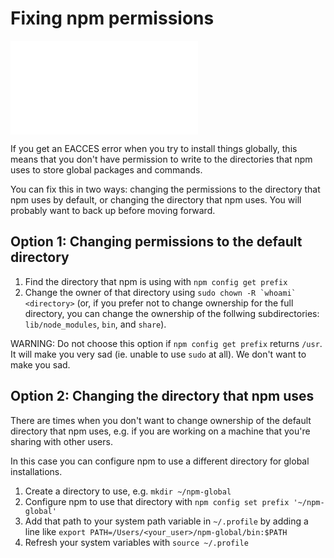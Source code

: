<!--
title: 03 - Fixing npm permissions
featured: true
-->

# Fixing npm permissions

<iframe src="//www.youtube.com/embed/bxvybxYFq2o" frameborder="0" allowfullscreen></iframe>

If you get an EACCES error when you try to install things globally, this means that you don't have permission to write to the directories that npm uses to store global packages and commands.

You can fix this in two ways: changing the permissions to the directory that npm uses by default, or changing the directory that npm uses. You will probably want to back up before moving forward.

## Option 1: Changing permissions to the default directory

1. Find the directory that npm is using with `npm config get prefix`
1. Change the owner of that directory using ```sudo chown -R `whoami` <directory>``` (or, if you prefer not to change ownership for the full directory, you can change the ownership of the follwing subdirectories: `lib/node_modules`, `bin`, and `share`).
  
WARNING: Do not choose this option if `npm config get prefix` returns `/usr`. It will make you very sad (ie. unable to use `sudo` at all). We don't want to make you sad.

## Option 2: Changing the directory that npm uses

There are times when you don't want to change ownership of the default directory that npm uses, e.g. if you are working on a machine that you're sharing with other users.

In this case you can configure npm to use a different directory for global installations.

1. Create a directory to use, e.g. `mkdir ~/npm-global`
1. Configure npm to use that directory with `npm config set prefix '~/npm-global'`
1. Add that path to your system path variable in `~/.profile` by adding a line like `export PATH=/Users/<your_user>/npm-global/bin:$PATH`
1. Refresh your system variables with `source ~/.profile`

